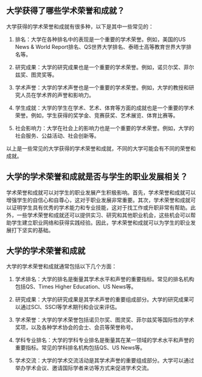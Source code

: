 ## 大学获得了哪些学术荣誉和成就？
大学获得的学术荣誉和成就有很多种，以下是其中一些常见的：

1. 排名：大学在各种排名中的表现是一个重要的学术荣誉。例如，美国的US News & World Report排名、QS世界大学排名、泰晤士高等教育世界大学排名等。

2. 研究成果：大学的研究成果也是一个重要的学术荣誉。例如，诺贝尔奖、菲尔兹奖、图灵奖等。

3. 学术声誉：大学的学术声誉也是一个重要的学术荣誉。例如，大学的教授和研究人员在学术界的声誉和影响力。

4. 学生成就：大学的学生在学术、艺术、体育等方面的成就也是一个重要的学术荣誉。例如，学生获得的奖学金、竞赛获奖、艺术展览、体育比赛等。

5. 社会影响力：大学在社会上的影响力也是一个重要的学术荣誉。例如，大学的社会服务、公益活动、社会创新等。

以上是一些常见的大学获得的学术荣誉和成就，不同的大学可能会有不同的荣誉和成就。
## 大学的学术荣誉和成就是否与学生的职业发展相关？
学术荣誉和成就可以对学生的职业发展产生积极影响。首先，学术荣誉和成就可以增强学生的自信心和自尊心，这对于职业发展非常重要。其次，学术荣誉和成就可以证明学生具有优秀的学术能力和专业技能，这对于找工作或升职非常有帮助。此外，一些学术荣誉和成就还可以提供实习、研究和其他职业机会，这些机会可以帮助学生建立职业网络和获得实践经验。因此，学术荣誉和成就可以为学生的职业发展打下坚实的基础。
## 大学的学术荣誉和成就
大学的学术荣誉和成就通常包括以下几个方面：

1. 学术排名：大学的排名是衡量其学术水平和声誉的重要指标。常见的排名机构包括QS、Times Higher Education、US News等。

2. 研究成果：大学的研究成果是其学术声誉的重要组成部分。大学的研究成果可以通过SCI、SSCI等学术期刊和会议来评估。

3. 学术荣誉：大学的学术荣誉包括诺贝尔奖、图灵奖、菲尔兹奖等国际性的学术奖项，以及各种学术协会的会士、会员等荣誉称号。

4. 学科专业排名：大学的学科专业排名是衡量其在某一领域的学术水平和声誉的重要指标。常见的学科排名机构包括QS、US News等。

5. 学术交流：大学的学术交流活动是其学术声誉的重要组成部分。大学可以通过举办学术会议、邀请国际学者来访等方式来促进学术交流。
